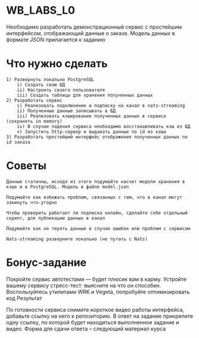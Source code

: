 # WB_LABS_L0 
Необходимо разработать демонстрационный сервис с простейшим интерфейсом, отображающий данные о заказе. Модель данных в формате JSON прилагается к заданию

# Что нужно сделать

    1) Развернуть локально PostgreSQL
        i) Создать свою БД
        ii) Настроить своего пользователя
        iii) Создать таблицы для хранения полученных данных
    2) Разработать сервис
        i) Реализовать подключение и подписку на канал в nats-streaming
        ii) Полученные данные записывать в БД
        iii) Реализовать кэширование полученных данных в сервисе (сохранять in memory)
        iv) В случае падения сервиса необходимо восстанавливать кэш из БД
        v) Запустить http-сервер и выдавать данные по id из кэша
    3) Разработать простейший интерфейс отображения полученных данных по id заказа

# Советы

    Данные статичны, исходя из этого подумайте насчет модели хранения в кэше и в PostgreSQL. Модель в файле model.json

    Подумайте как избежать проблем, связанных с тем, что в канал могут закинуть что-угодно

    Чтобы проверить работает ли подписка онлайн, сделайте себе отдельный скрипт, для публикации данных в канал

    Подумайте как не терять данные в случае ошибок или проблем с сервисом

    Nats-streaming разверните локально (не путать с Nats)

# Бонус-задание

Покройте сервис автотестами — будет плюсик вам в карму. Устройте вашему сервису стресс-тест: выясните на что он способен. Воспользуйтесь утилитами WRK и Vegeta, попробуйте оптимизировать код
Результат

По готовности сервиса снимите короткое видео работы интерфейса, добавьте ссылку на него к репозиторию. В ответ на задание прикрепите одну ссылку, по которой будет находиться выполненное задание и видео. Форма для сдачи ответа – следующий материал курса